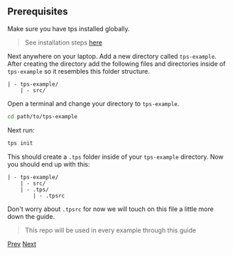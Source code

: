 ## Prerequisites

Make sure you have tps installed globally.

> See installation steps [here](../../../../../readme.md#installation)

Next anywhere on your laptop. Add a new directory called `tps-example`. After creating the directory add the following files and directories inside of `tps-example` so it resembles this folder structure.

    | - tps-example/
        | - src/

Open a terminal and change your directory to `tps-example`.

```bash
cd path/to/tps-example
```

Next run:

```bash
tps init
```

This should create a `.tps` folder inside of your `tps-example` directory. Now you should end up with this:

    | - tps-example/
        | - src/
        | - .tps/
            | - .tpsrc

Don't worry about `.tpsrc` for now we will touch on this file a little more down the guide.

> This repo will be used in every example through this guide

[Prev](./index.md)
[Next](./templates.md)
